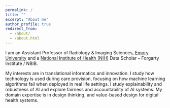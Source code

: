 ```yaml
---
permalink: /
title: ""
excerpt: "About me"
author_profile: true
redirect_from: 
  - /about/
  - /about.html
---
```


I am an Assistant Professor of Radiology & Imaging Sciences, [Emory University](https://www.emory.edu/home/index.html) and a [National Institute of Health (NIH)](https://www.nih.gov/) Data Scholar – Forgarty Institute / NBIB.     

My interests are in translational informatics and innovation. I study how technology is used during care provision, focusing on how machine learning algorithms fail when deployed in real life settings. I study explainability and robustness of AI and explore fairness and accountability of AI systems. My domain expertise is in design thinking, and value-based design for digital health systems.
